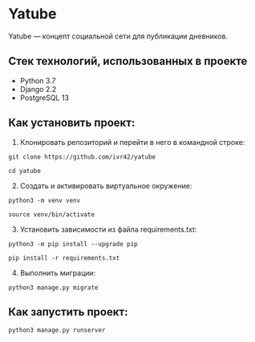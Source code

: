 # Yatube

Yatube — концепт социальной сети для публикации дневников.

## Стек технологий, использованных в проекте
- Python 3.7
- Django 2.2
- PostgreSQL 13


## Как установить проект:
1. Клонировать репозиторий и перейти в него в командной строке:
```shell
git clone https://github.com/ivr42/yatube
```
```shell
cd yatube
```

2. Cоздать и активировать виртуальное окружение:
```shell
python3 -m venv venv
```
```shell
source venv/bin/activate
```

3. Установить зависимости из файла requirements.txt:
```shell
python3 -m pip install --upgrade pip
```
```shell
pip install -r requirements.txt
```

4. Выполнить миграции:
```shell
python3 manage.py migrate
```
## Как запустить проект:
```shell
python3 manage.py runserver
```

